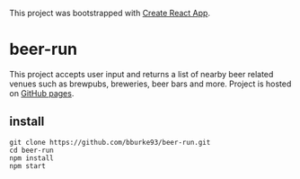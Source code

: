 This project was bootstrapped with [Create React App](https://github.com/facebookincubator/create-react-app).

# beer-run

This project accepts user input and returns a list of nearby beer related venues such as brewpubs, breweries, beer bars and more. Project is hosted on [GitHub pages](bburke93.github.io/beer-run).

## install

```
git clone https://github.com/bburke93/beer-run.git
cd beer-run
npm install
npm start
```
